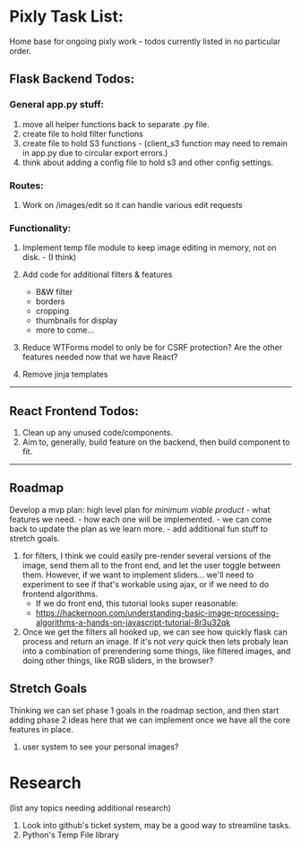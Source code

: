 # Pixly Task List:
Home base for ongoing pixly work - todos currently listed in no particular order.


## Flask Backend Todos:
### General app.py stuff:

1. move all helper functions back to separate .py file.
2. create file to hold filter functions
3. create file to hold S3 functions - (client_s3 function may need to remain in app.py due to circular export errors.)
4. think about adding a config file to hold s3 and other config settings.
        
        
### Routes:

1. Work on /images/edit so it can handle various edit requests
 
 
### Functionality:
 
1. Implement temp file module to keep image editing in memory, not on disk. - (I think)
2. Add code for additional filters & features
    - B&W filter
    - borders
    - cropping
    - thumbnails for display
    - more to come...

3. Reduce WTForms model to only be for CSRF protection? Are the other features needed now that we have React?
4. Remove jinja templates


<hr>


## React Frontend Todos:

1. Clean up any unused code/components.
2. Aim to, generally, build feature on the backend, then build component to fit.


<hr>


## Roadmap
Develop a mvp plan: high level plan for *minimum viable product*
    - what features we need.
    - how each one will be implemented.
    - we can come back to update the plan as we learn more.
    - add additional fun stuff to stretch goals.


1. for filters, I think we could easily pre-render several versions of the image, send them all to the front end, and let the user toggle between them.  However, if we want to implement sliders... we'll need to experiment to see if that's workable using ajax, or if we need to do frontend algorithms.
    - If we do front end, this tutorial looks super reasonable:
    - https://hackernoon.com/understanding-basic-image-processing-algorithms-a-hands-on-javascript-tutorial-8r3u32qk
2. Once we get the filters all hooked up, we can see how quickly flask can process and return an image. If it's not *very* quick then lets probaly lean into a combination of prerendering some things, like filtered images, and doing other things, like RGB sliders, in the browser?


## Stretch Goals
Thinking we can set phase 1 goals in the roadmap section, and then start adding phase 2 ideas here that we can implement once we have all the core features in place.

1. user system to see your personal images?



# Research
(list any topics needing additional research)
1. Look into github's ticket system, may be a good way to streamline tasks.
2. Python's Temp File library
